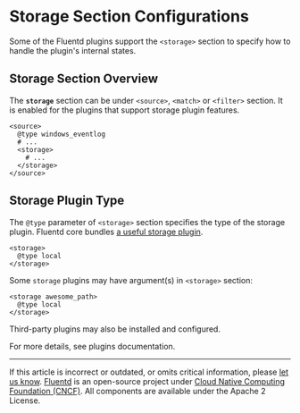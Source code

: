 # Storage Section Configurations

Some of the Fluentd plugins support the `<storage>` section to specify how to
handle the plugin's internal states.


## Storage Section Overview

The **`storage`** section can be under `<source>`, `<match>` or `<filter>`
section. It is enabled for the plugins that support storage plugin features.

```
<source>
  @type windows_eventlog
  # ...
  <storage>
    # ...
  </storage>
</source>
```


## Storage Plugin Type

The `@type` parameter of `<storage>` section specifies the type of the storage
plugin. Fluentd core bundles [a useful storage
plugin](/plugins/storage/README.md). 

```
<storage>
  @type local
</storage>
```

Some `storage` plugins may have argument(s) in `<storage>` section:

```
<storage awesome_path>
  @type local
</storage>
```

Third-party plugins may also be installed and configured.

For more details, see plugins documentation.


------------------------------------------------------------------------

If this article is incorrect or outdated, or omits critical information, please
[let us know](https://github.com/fluent/fluentd-docs-gitbook/issues?state=open).
[Fluentd](http://www.fluentd.org/) is an open-source project under [Cloud Native
Computing Foundation (CNCF)](https://cncf.io/). All components are available
under the Apache 2 License.
